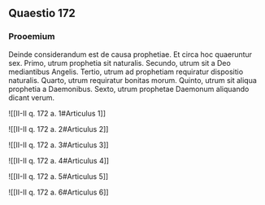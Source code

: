 ## Quaestio 172

### Prooemium

Deinde considerandum est de causa prophetiae. Et circa hoc quaeruntur sex. Primo, utrum prophetia sit naturalis. Secundo, utrum sit a Deo mediantibus Angelis. Tertio, utrum ad prophetiam requiratur dispositio naturalis. Quarto, utrum requiratur bonitas morum. Quinto, utrum sit aliqua prophetia a Daemonibus. Sexto, utrum prophetae Daemonum aliquando dicant verum.

![[II-II q. 172 a. 1#Articulus 1]]

![[II-II q. 172 a. 2#Articulus 2]]

![[II-II q. 172 a. 3#Articulus 3]]

![[II-II q. 172 a. 4#Articulus 4]]

![[II-II q. 172 a. 5#Articulus 5]]

![[II-II q. 172 a. 6#Articulus 6]]

